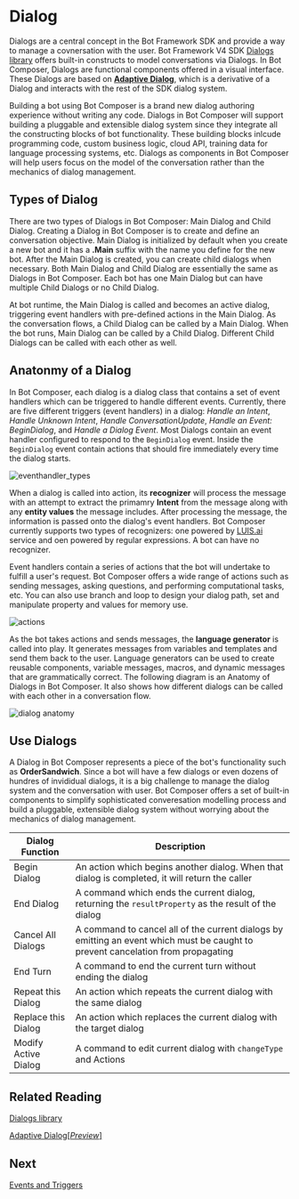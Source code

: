 # Dialog 

 Dialogs are a central concept in the Bot Framework SDK and provide a way to manage a covnersation with the user. Bot Framework V4 SDK [Dialogs library](https://docs.microsoft.com/en-us/azure/bot-service/bot-builder-concept-dialog?view=azure-bot-service-4.0#waterfall-dialogs) offers built-in constructs to model conversations via Dialogs. In Bot Composer, Dialogs are functional components offered in a visual interface. These Dialogs are based on [**Adaptive Dialog**](https://github.com/Microsoft/BotBuilder-Samples/tree/master/experimental/adaptive-dialog#readme), which is a derivative of a Dialog and interacts with the rest of the SDK dialog system. 
 
 Building a bot using Bot Composer is a brand new dialog authoring experience without writing any code. Dialogs in Bot Composer will support building a pluggable and extensible dialog system since they integrate all the constructing blocks of bot functionality. These building blocks inlcude programming code, custom business logic, cloud API, training data for language processing systems, etc. Dialogs as components in Bot Composer will help users focus on the model of the conversation rather than the mechanics of dialog management.  

## Types of Dialog  
There are two types of Dialogs in Bot Composer: Main Dialog and Child Dialog. Creating a Dialog in Bot Composer is to create and define an conversation objective. Main Dialog is initialized by default when you create a new bot and it has a **.Main** suffix with the name you define for the new bot. After the Main Dialog is created, you can create child dialogs when necessary. Both Main Dialog and Child Dialog are essentially the same as Dialogs in Bot Composer. Each bot has one Main Dialog but can have multiple Child Dialogs or no Child Dialog. 

At bot runtime, the Main Dialog is called and becomes an active dialog, triggering event handlers with pre-defined actions in the Main Dialog. As the conversation flows, a Child Dialog can be called by a Main Dialog. When the bot runs, Main Dialog can be called by a Child Dialog. Different Child Dialogs can be called with each other as well. 

## Anatonmy of a Dialog 
In Bot Composer, each dialog is a dialog class that contains a set of event handlers which can be triggered to handle different events. Currently, there are five different triggers (event handlers) in a dialog: _Handle an Intent_, _Handle Unknown Intent_, _Handle ConversationUpdate_, _Handle an Event: BeginDialog_, and _Handle a Dialog Event_. Most Dialogs contain an event handler configured to respond to the `BeginDialog` event. Inside the `BeginDialog` event contain actions that should fire immediately every time the dialog starts. 

![eventhandler_types](./media/eventhandlers.png)

When a dialog is called into action, its **recognizer** will process the message with an attempt to extract the primamry **Intent** from the message along with any **entity values** the message includes. After processing the message, the information is passed onto the dialog's event handlers. Bot Composer currently supports two types of recognizers: one powered by [LUIS.ai](https://www.luis.ai/) service and oen powered by regular expressions. A bot can have no recognizer. 

Event handlers contain a series of actions that the bot will undertake to fulfill a user's request. Bot Composer offers a wide range of actions such as sending messages, asking questions, and performing computational tasks, etc. You can also use branch and loop to design your dialog path, set and manipulate property and values for memory use. 

![actions](./media/actions.png)

As the bot takes actions and sends messages, the **language generator** is called into play. It generates messages from variables and templates and send them back to the user. Language generators can be used to create reusable components, variable messages, macros, and dynamic messages that are grammatically correct. The following diagram is an Anatomy of Dialogs in Bot Composer. It also shows how different dialogs can be called with each other in a conversation flow. 

![dialog anatomy](./media/DialogAnatomy.png)

## Use Dialogs
A Dialog in Bot Composer represents a piece of the bot's functionality such as **OrderSandwich**. Since a bot will have a few dialogs or even dozens of hundres of invididual dialogs, it is a big challenge to manage the dialog system and the conversation with user. Bot Composer offers a set of built-in components to simplify sophisticated converesation modelling process and build a pluggable, extensible dialog system without worrying about the mechanics of dialog management. 

| Dialog Function      | Description                                                                                                                      |
| -------------------- | -------------------------------------------------------------------------------------------------------------------------------- |
| Begin Dialog         | An action which begins another dialog. When that dialog is completed, it will return the caller                                  |
| End Dialog           | A command which ends the current dialog, returning the `resultProperty` as the result of the dialog                              |
| Cancel All Dialogs   | A command to cancel all of the current dialogs by emitting an event which must be caught to prevent cancelation from propagating |
| End Turn             | A command to end the current turn without ending the dialog                                                                      |
| Repeat this Dialog   | An action which repeats the current dialog with the same dialog                                                                  |
| Replace this Dialog  | An action which replaces the current dialog with the target dialog                                                               |
| Modify Active Dialog | A command to edit current dialog with `changeType` and Actions                                                                   |

## Related Reading 
[Dialogs library](https://docs.microsoft.com/en-us/azure/bot-service/bot-builder-concept-dialog?view=azure-bot-service-4.0)

[Adaptive Dialog[_Preview_]](https://github.com/Microsoft/BotBuilder-Samples/tree/master/experimental/adaptive-dialog#readme)

## Next 
[Events and Triggers](https://github.com/microsoft/BotFramework-Composer/blob/master/docs/triggers_and_events.md)